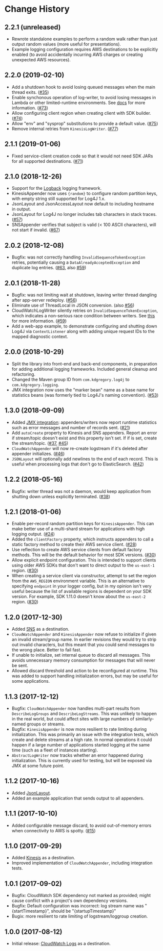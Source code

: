 # Change History

## 2.2.1 (unreleased)

* Rewrote standalone examples to perform a random walk rather than just output
  random values (more useful for presentations).
* Example logging configuration requires AWS destinations to be explicitly
  enabled (to avoid accidentally incurring AWS charges or creating unexpected
  AWS resources).

## 2.2.0 (2019-02-10)

* Add a shutdown hook to avoid losing queued messages when the main thread exits.
  ([#35](https://github.com/kdgregory/log4j-aws-appenders/issues/35))
* Enable synchonous operation of log-writer, to avoid losing messages in Lambda
  or other limited-runtime environments. See [docs](docs/design.md#synchronous-mode)
  for more information.
  ([#73](https://github.com/kdgregory/log4j-aws-appenders/issues/73))
* Allow configuring client region when creating client with SDK builder.
  ([#74](https://github.com/kdgregory/log4j-aws-appenders/issues/74))
* Allow "env" and "sysprop" substitutions to provide a default value.
  ([#75](https://github.com/kdgregory/log4j-aws-appenders/issues/75))
* Remove internal retries from `KinesisLogWriter`.
  ([#77](https://github.com/kdgregory/log4j-aws-appenders/issues/77))

## 2.1.1 (2019-01-06)

* Fixed service-client creation code so that it would not need SDK JARs for
  all supported destinations.
  ([#71](https://github.com/kdgregory/log4j-aws-appenders/issues/71))

## 2.1.0 (2018-12-26)

* Support for the [Logback](https://logback.qos.ch/) logging framework.
* KinesisAppender now uses `{random}` to configure random partition keys, with
  empty string still supported for Log4J 1.x.
* JsonLayout and JsonAccessLayout now default to including hostname in output.
* JsonLayout for Log4J no longer includes tab characters in stack traces.
  ([#57](https://github.com/kdgregory/log4j-aws-appenders/issues/57))
* SNSAppender verifies that subject is valid (< 100 ASCII characters), will not
  start if invalid.
  ([#67](https://github.com/kdgregory/log4j-aws-appenders/issues/67))

## 2.0.2 (2018-12-08)

* Bugfix: was not correctly handling `InvalidSequenceTokenException` retries,
  potentially causing a `DataAlreadyAcceptedException` and duplicate log
  entries.
  ([#63](https://github.com/kdgregory/log4j-aws-appenders/issues/63), also
   [#59](https://github.com/kdgregory/log4j-aws-appenders/issues/59))

## 2.0.1 (2018-11-28)

* Bugfix: was not limiting wait at shutdown, leaving writer thread dangling
  after app-server redeploy.
  ([#56](https://github.com/kdgregory/log4j-aws-appenders/issues/56))
* Eliminate use of ThreadLocal in JSON conversion.
  (also [#56](https://github.com/kdgregory/log4j-aws-appenders/issues/56))
* CloudWatchLogWriter silently retries on `InvalidSequenceTokenException`,
  which indicates a non-serious race condition between writers. See
  [this](docs/cloudwatch.md#invalidsequencetokenexception-and-logstream-throttling)
  for more information.
  ([#59](https://github.com/kdgregory/log4j-aws-appenders/issues/59))
* Add a web-app example, to demonstrate configuring and shutting down Log4J
  via `ContextListener` along with adding unique request IDs to the mapped
  diagnostic context.

## 2.0.0 (2018-10-29)

* Split the library into front-end and back-end components, in preparation for
  adding additional logging frameworks. Included general cleanup and refactoring.
* Changed the Maven group ID from `com.kdgregory.log4j` to `com.kdgregory.logging`.
* JMX integration now uses the "marker bean" name as a base name for statistics
  beans (was formerly tied to Log4J's naming convention).
  ([#53](https://github.com/kdgregory/log4j-aws-appenders/issues/53))

## 1.3.0 (2018-09-09)

* Added [JMX integration](docs/jmx.md): appenders/writers now report
  runtime statistics such as error messages and number of records sent.
  ([#21](https://github.com/kdgregory/log4j-aws-appenders/issues/21))
* Add `autoCreate` property to Kinesis and SNS appenders. Report an
  error if stream/topic doesn't exist and this property isn't set. If
  if is set, create the stream/topic.
  ([#37](https://github.com/kdgregory/log4j-aws-appenders/issues/37),
   [#45](https://github.com/kdgregory/log4j-aws-appenders/issues/45))
* `CloudWatchAppender` will now re-create logstream if it's deleted after
  appender initializes.
  ([#46](https://github.com/kdgregory/log4j-aws-appenders/issues/46))
* `JSONLayout` will optionally add newlines to the end of each record.
  This is useful when processing logs that don't go to ElasticSearch.
  ([#42](https://github.com/kdgregory/log4j-aws-appenders/issues/42))


## 1.2.2 (2018-05-16)

* Bugfix: writer thread was not a daemon, would keep application from shutting down
  unless explicitly terminated.
  ([#38](https://github.com/kdgregory/log4j-aws-appenders/issues/38))


## 1.2.1 (2018-01-06)

* Enable per-record random partition keys for `KinesisAppender`. This can make better
  use of a multi-shard stream for applications with high logging output.
  ([#24](https://github.com/kdgregory/log4j-aws-appenders/issues/24))
* Added the `clientFactory` property, which instructs appenders to call a static factory
  method to create their AWS service client.
  ([#28](https://github.com/kdgregory/log4j-aws-appenders/issues/28))
* Use reflection to create AWS service clients from default factory methods. This will
  be the default behavior for most SDK versions.
  ([#30](https://github.com/kdgregory/log4j-aws-appenders/issues/30))
* Allow explicit endpoint configuration. This is intended to support clients using older
  AWS SDKs that don't want to direct output to the `us-east-1` region.
  ([#30](https://github.com/kdgregory/log4j-aws-appenders/issues/30))
* When creating a service client via constructor, attempt to set the region from the
  `AWS_REGION` environment variable. This is an alternative to specifying `endpoint`
  in your logger config, but in my opinion isn't very useful because the list of
  available regions is dependent on your SDK version. For example, SDK 1.11.0 doesn't
  know about the `us-east-2` region.
  ([#30](https://github.com/kdgregory/log4j-aws-appenders/issues/30))


## 1.2.0 (2017-12-30)

* Added [SNS](docs/sns.md) as a destination.
* `CloudWatchAppender` and `KinesisAppender` now refuse to initialize if given an invalid
  stream/group name. In earlier revisions they would try to strip out invalid characters,
  but this meant that you could send messages to the wrong place. Better to fail fast.
* If unable to initialize, set internal queue to discard all messages. This avoids
  unnecessary memory consumption for messages that will never be sent.
* Allowed discard threshold and action to be reconfigured at runtime. This was added to
  support handling initialization errors, but may be useful for some applications.


## 1.1.3 (2017-12-12)

* Bugfix: `CloudWatchAppender` now handles multi-part results from `DescribeLogGroups`
  and `DescribeLogStreams`. This was unlikely to happen in the real world, but could
  affect sites with large numbers of similarly-named groups or streams.
* Bugfix: `KinesisAppender` is now more resilient to rate limiting during initialization.
  This was primarily an issue with the integration tests, which create and delete streams
  at a high rate. In normal operations it could happen if a large number of applications
  started logging at the same time (such as a fleet of instances starting).
* `AbstractLogWriter` now tracks whether an error happened during initialization. This is
  currently used for testing, but will be exposed via JMX at some future point.


## 1.1.2 (2017-10-16)

* Added [JsonLayout](docs/jsonlayout.md).
* Added an example application that sends output to all appenders.


## 1.1.1 (2017-10-10)

* Added configurable message discard, to avoid out-of-memory errors when
  connectivity to AWS is spotty.
  ([#15](https://github.com/kdgregory/log4j-aws-appenders/issues/15))


## 1.1.0 (2017-09-29)

* Added [Kinesis](docs/kinesis.md) as a destination.
* Improved implementation of `CloudWatchAppender`, including integration tests.


## 1.0.1 (2017-09-02)

* Bugfix: CloudWatch SDK dependency not marked as provided; might cause conflict
  with a project's own dependency versions.
* Bugfix: Default configuration was incorrect: log stream name was "{startTimestamp}",
  should be "{startupTimestamp}"
* Bugix: more resilient to rate limiting of logstream/loggroup creation.


## 1.0.0 (2017-08-12)

* Initial release: [CloudWatch Logs](docs/cloudwatch.md) as a destination.
